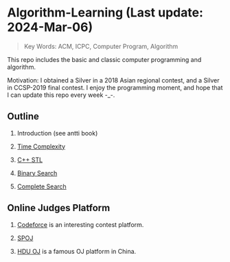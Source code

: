 # Algorithm-Learning (Last update: 2024-Mar-06)
> Key Words: ACM, ICPC, Computer Program, Algorithm

This repo includes the basic and classic computer programming and algorithm.

Motivation: I obtained a Silver in a 2018 Asian regional contest, and a Silver in CCSP-2019 final contest. I enjoy the programming moment, and hope that I can update this repo every week -_-.

## Outline

1. Introduction (see antti book)

2. [Time Complexity](notes/2_TimeComplexity.md)  

3. [C++ STL](notes/3_C++STL.md)  

4. [Binary Search](notes/4_Binary_Search.md)  

5. [Complete Search](notes/5_complete_search.md)

## Online Judges Platform

1. [Codeforce](https://codeforces.com/) is an interesting contest platform.


2. [SPOJ](https://www.spoj.com/)


3. [HDU OJ](https://acm.hdu.edu.cn/) is a famous OJ platform in China.
